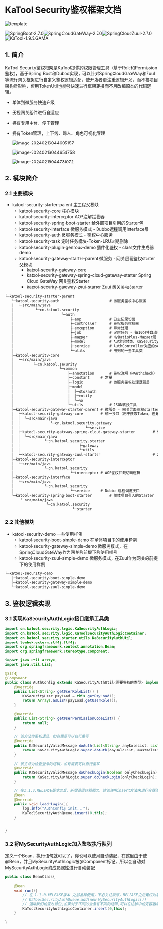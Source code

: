 # KaTool Security鉴权框架文档

![template](./img/template.png)

![SpringBoot-2.7.0](https://img.shields.io/badge/SpringBoot-2.7.2-green)![SpringCloudGateWay-2.7.0](https://img.shields.io/badge/SpringCloudGateWay-2.2.10.RELEASE-orange)![SpringCloudZuul-2.7.0](https://img.shields.io/badge/SpringCloudZuul-2.2.10.RELEASE-orange)![KaTool-1.9.5.GAMA](https://img.shields.io/badge/KaTool-1.9.5.RELEASE-blue)

## 1. 简介

KaTool Security鉴权框架是KaTool提供的权限管理工具（基于Role和Permission鉴权），基于Spring Boot和Dubbo实现，可以针对SpringCloudGateWay和Zuul等流行网关框架进行自定义鉴权逻辑适配，使开发者更注重逻辑开发，而不被项目架构所影响，使用TokenUtil也能够快速进行框架转换而不用改编原本的代码逻辑。

- 单体到微服务快速升级

- 无视网关组件进行自适应

- 拥有专用中台，便于管理

- 拥有Token管理，上下线、踢人、角色可视化管理

  ![image-20240216044605157](./img/image-20240216044605157.png)

  ![image-20240216044654758](./img/image-20240216044654758.png)

  ![image-20240216044731072](./img/image-20240216044731072.png)

## 2. 模块简介

### 2.1 主要模块

- katool-security-starter-parent 								主工程父模块
  - katool-security-core  										 核心模块
  - katool-security-interceptor                               AOP注解拦截器
  - katool-security-spring-boot-starter                 给外部项目引用的Starter包
  - katool-security-interface                                   微服务模式 - Dubbo远程调用Interface层
  - katool-security-auth                                           微服务模式 - 鉴权中心服务
  - katool-security-task											定时任务模块-Token-LRU过期删除
  - katool-security-plugin-genrous-demo            插件化鉴权 - class文件生成器demo
  - katool-security-gateway-starter-parent          微服务 - 网关层面鉴权starter父模块
    - katool-security-gateway-core
    - katool-security-gateway-spring-cloud-gateway-starter	      Spring Cloud GateWay 网关鉴权Starter
    - katool-security-gateway-zuul-starter                                         Zuul 网关鉴权Starter

```markdown
└─katool-security-starter-parent
   └─katool-security-auth						# 微服务鉴权中心服务
   │  └─src/main/java
   │          └─cn.katool.security
   │                      └─auth
   │                          ├─aop				# 日志记录切面
   │                          ├─controller		# 鉴权服务控制器
   │                          ├─exception		# 异常处理
   │                          ├─job				# 定时任务 - 每10分钟自动关闭所有接口鉴权
   │                          ├─mapper			# MyBatisPlus-Mapper层
   │                          ├─model			# Auth实体类、KaSecurityUser实体类
   │                          ├─service			# AuthController对应的service层,以及KaSecurityUser
   │                          └─utils			# 用到的一些工具类
   ├─katool-security-core
   │  └─src/main/java
   │         └─cn.katool.security
   │                     └─common
   │                         ├─annotation		# 鉴权注解（@AuthCheck）
   │                         ├─constant		# 常量
   │                         ├─logic			# 微服务鉴权处理逻辑层
   │                         ├─model
   │                         │  ├─dto/auth
   │                         │  ├─entity
   │                         │  └─vo
   │                         └─utils			# JSON转换工具
   ├─katool-security-gateway-starter-parent	# 微服务 - 网关层面鉴权starter父模块
   │  ├─katool-security-gateway-core		# 统一接口（用于获取Token，但是Request由于不同框架实现不同，各自自行实现Request上下文获取）
   │  │  └─src/main/java
   │  │              └─cn.katool.security.gateway
   │  │                              └─service
   │  ├─katool-security-gateway-spring-cloud-gateway-starter		# Spring Cloud GateWay Starter
   │  │  └─src/main/java
   │  │           └─cn.katool.security.starter
   │  │                           ├─gateway
   │  │                           └─utils
   │  └─katool-security-gateway-zuul-starter						# Zuul Stater
   ├─katool-security-interceptor
   │  └─src/main/java
   │              └─cn.katool.security
   │                          └─interceptor	# AOP鉴权拦截切面逻辑
   ├─katool-security-interface
   │  └─src/main/java
   │              └─cn.katool.security
   │                          └─service		# Dubbo 远程调用接口
   └─katool-security-spring-boot-starter		# 单体项目引入的Starter
       └─src/main/java
                   └─cn.katool.security
                               └─starter
```

### 2.2 其他模块

- katool-security-demo	一些使用样例
  - katool-security-boot-simple-demo	    在单体项目下的使用样例
  - katool-security-gateway-simple-demo  微服务模式，在SpringCloudGateWay作为网关的前提下的使用样例
  - katool-security-zuul-simple-demo          微服务模式，在Zuul作为网关的前提下的使用样例

```markdown
└─katool-security-demo
   ├─katool-security-boot-simple-demo
   ├─katool-security-gateway-simple-demo
   └─katool-security-zuul-simple-demo
```

## 3. 鉴权逻辑实现

### 3.1 实现KaSecurityAuthLogic接口继承工具类

```java
import cn.katool.security.logic.KaSecurityAuthLogic;
import cn.katool.security.logic.KaToolSecurityAuthLogicContainer;
import cn.katool.security.starter.utils.KaSecurityAuthUtil;
import lombok.extern.slf4j.Slf4j;
import org.springframework.context.annotation.Bean;
import org.springframework.stereotype.Component;

import java.util.Arrays;
import java.util.List;

@Slf4j
@Component
public class AuthConfig extends KaSecurityAuthUtil<需要鉴权的类型> implements KaSecurityAuthLogic<需要鉴权的类型> {
    @Override
    public List<String> getUserRoleList() {
        KaSecurityUser payLoad = this.getPayLoad();
        return Arrays.asList(payLoad.getUserRole());
    }

    @Override
    public List<String> getUserPermissionCodeList() {
        return null;
    }
    
    // 该方法为鉴权逻辑，如有需要可以自行重写
    @Override
    public KaSecurityValidMessage doAuth(List<String> anyRoleList, List<String> mustRoleList, List<String> anyPermissionCodeList, List<String> mustPermissionCodeList, KaSecurityAuthCheckMode roleMode, KaSecurityAuthCheckMode permissionMode) {
        return KaSecurityAuthLogic.super.doAuth(anyRoleList, mustRoleList, anyPermissionCodeList, mustPermissionCodeList, roleMode, permissionMode);
    }
    
    // 该方法为检查登录的逻辑，如有需要可以自行重写
    @Override
    public KaSecurityValidMessage doCheckLogin(Boolean onlyCheckLogin) {
        return KaSecurityAuthLogic.super.doCheckLogin(onlyCheckLogin);
    }

    // 在1.1.0.RELEASE版本之后，新增逻辑容器概念，建议使用insert方法来进行容器添加，加入的序号为容器序号
    @Bean
    @Override
    public void loadPlugin(){
        log.info("AuthConfig init...");
        KaToolSecurityAuthQueue.insert(0,this);
    }


}

```

### 3.2 将MySecurityAuthLogic加入鉴权执行队列

定义一个Bean，执行语句就可以了，你也可以使用自动装配，在这里由于使@Bean，并且MySecurityAuthLogic被@Component标记，所以会自动对MySecurityAuthLogic的成员属性进行自动装配

```java
public class BeanClass{
    
    @Bean
    void run(){
        // 在 1.1.0.RELEASE版本 之前推荐使用，不必关注顺序，RELEASE之后建议对容器设置一个编号
        // KaToolSecurityAuthQueue.add(new MySecurityAuthLogic());
        // 通常我们设置为首位,如果对于不同的业务有不同的逻辑,可以在注解中设定容器编号来执行
        KaToolSecurityAuthLogicContainer.insert(0,this);
    }
    
}
```

